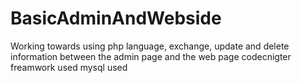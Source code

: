 # BasicAdminAndWebside

Working towards using php language,
exchange, update and delete information between the admin page and the web page
codecnigter freamwork used
mysql used
